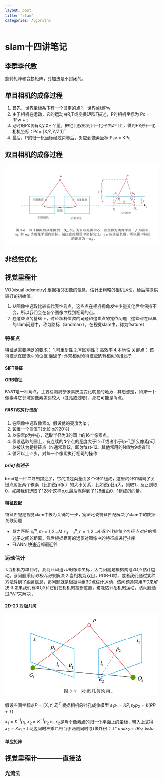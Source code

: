 ```yaml
---
layout: post
title: "slam"
categories: Algorithm
---
```

# slam十四讲笔记
## 李群李代数
旋转矩阵和变换矩阵，对加法是不封闭的。
## 单目相机的成像过程
1. 首先，世界坐标系下有一个固定的点P，世界坐标Pw
2. 由于相机在运动，它的运动由R,T或变换矩阵T描述，P的相机坐标为
    Pc = RPw + t
3. 这时的Pc仍有x,y,z三个量，把他们投影到归一化平面Z=1上，得到P的归一化相机坐标：Pc= [X/Z,Y/Z,1]T
4. 最后，P的归一化坐标经过内参后，对应到像素坐标:Puv = KPc

## 双目相机的成像过程


<!-- <figure>
<a><img src="{{site.url}}/pics/branch.png"></a>
</figure> -->
<!-- ![11]({{https://github.com/zhaozz-lab/zhaozz-lab.github.io/blob/master/assets/link.jpg}}) -->


![双目相机成像](assets/双目相机成像.jpg)

## 非线性优化


## 视觉里程计
VO(visual odometry),根据相邻图像的信息，估计出粗略的相机运动，给后端提供较好的初始值。
1. 从图像中选取比较有代表性的点，这些点在相机视角发生少量变化后会保持不变，所以我们会在各个图像中找到相同的点。
2. 在这些点的基础上，讨论相机位姿的问题和这些点的定位问题（这些点在经典的slam问题中，称为路标（landmark），在视觉slam中，称为feature）

### 特征点
特征点需要满足的要求：
1.可重复性 2.可区别性 3.高效率 4.本地性
关键点： 该特征点在图像中的位置
描述子: 外观相似的特征应该有相似的描述子
#### SIFT特征
#### ORB特征
FAST是一种角点，主要检测局部像素灰度变化明显的地方，其思想是，如果一个像素与它邻域的像素差别较大（过亮或过暗），那它可能是角点。
##### FAST的执行过程
1. 在图像中选取像素p，假设他的亮度为Ip；
2. 设置一个阈值T(比如Ip的20%)
3. 以像素p为中心，选取半径为3的圆上的16个像素点。
4. 假设选取的圆上，有连续的N个点的亮度大于Ip+T或者小于Ip-T,那么像素p可以被认为是特征点（N通常取12，即为fast-12。其他常用的N值为9或者11）
5. 循环以上四步，对每一个像素执行相同的操作


##### brief 描述子
brief是一种二进制描述子，它的描述向量由多个0和1组成，这里的0和1编码了关键点附近两个像素（比如说p和q）的大小关系，比如说p比q大，则取1，反正则取0，如果我们选取了128个这样p,q,最后就得到了128维由0，1组成的向量。

#### 特征匹配
特征匹配是视觉slam中极为关键的一步，宽泛地说特征匹配解决了slam中的数据关联问题
* 暴力匹配
  $x_t^m,m=1,2...M$
  $x_(t+1)^n,n=1,2...N$
逐个比较每个特征点对应的描述子之间的距离，然后根据距离的远景对图像中的特征点进行排序
* FLANN 快速近邻最近邻

### 运动估计
1.当相机为单目时，我们只知道2D的像素坐标，因而问题是根据两组2D点估计运动。该问题采用*对极几何*来解决
2.当相机为双目，RGB-D时，或者我们通过某种方法得到了距离信息，那问题就是根据两组3D点估计运动，该问题通常用*IPC*来解决
3.如果我们有3D点和它们在相机的投影位置，也能估计相机的运动。该问题通过*PNP*来解决 。

#### 2D-2D 对极几何

![img](/img/slam/对极约束.jpg)

假设空间坐标点$P = [X,Y,Z]^T$
根据相机的针孔成像模型
$s_1p_1 = KP,s_2p_2 = K(RP+T)$

$x_1 = K^{-1}p_1,x_2 =  K^{-1}p_2$
$x_1,x_2$是两个像素点的归一化平面上的坐标，带入上式得
$x_2 = Rx_1+t$
两边同时左乘$t*$,相当于两侧同时与t做外积：
$t* {mul} x_2 = tRx_1$
todo


#### 单应矩阵





## 视觉里程计————直接法
### 光流法


















































    















